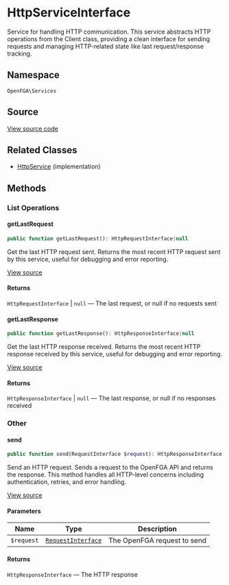 # HttpServiceInterface

Service for handling HTTP communication. This service abstracts HTTP operations from the Client class, providing a clean interface for sending requests and managing HTTP-related state like last request/response tracking.

## Namespace

`OpenFGA\Services`

## Source

[View source code](https://github.com/evansims/openfga-php/blob/main/src/Services/HttpServiceInterface.php)

## Related Classes

* [HttpService](Services/HttpService.md) (implementation)

## Methods

### List Operations

#### getLastRequest

```php
public function getLastRequest(): HttpRequestInterface|null

```

Get the last HTTP request sent. Returns the most recent HTTP request sent by this service, useful for debugging and error reporting.

[View source](https://github.com/evansims/openfga-php/blob/main/src/Services/HttpServiceInterface.php#L28)

#### Returns

`HttpRequestInterface` &#124; `null` — The last request, or null if no requests sent

#### getLastResponse

```php
public function getLastResponse(): HttpResponseInterface|null

```

Get the last HTTP response received. Returns the most recent HTTP response received by this service, useful for debugging and error reporting.

[View source](https://github.com/evansims/openfga-php/blob/main/src/Services/HttpServiceInterface.php#L38)

#### Returns

`HttpResponseInterface` &#124; `null` — The last response, or null if no responses received

### Other

#### send

```php
public function send(RequestInterface $request): HttpResponseInterface

```

Send an HTTP request. Sends a request to the OpenFGA API and returns the response. This method handles all HTTP-level concerns including authentication, retries, and error handling.

[View source](https://github.com/evansims/openfga-php/blob/main/src/Services/HttpServiceInterface.php#L54)

#### Parameters

| Name       | Type                                               | Description                 |
| ---------- | -------------------------------------------------- | --------------------------- |
| `$request` | [`RequestInterface`](Requests/RequestInterface.md) | The OpenFGA request to send |

#### Returns

`HttpResponseInterface` — The HTTP response
